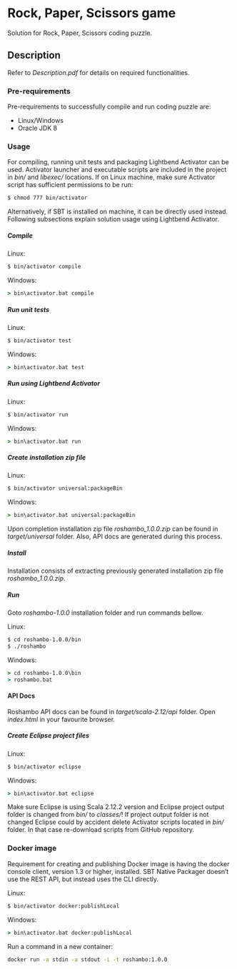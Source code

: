 # Rock, Paper, Scissors game
Solution for Rock, Paper, Scissors coding puzzle.

## Description
Refer to _Description.pdf_ for details on required functionalities.

### Pre-requirements
Pre-requirements to successfully compile and run coding puzzle are:
  - Linux/Windows
  - Oracle JDK 8

### Usage
For compiling, running unit tests and packaging Lightbend Activator can be used. Activator launcher and executable scripts are included in the project in _bin/_ and _libexec/_ locations.
If on Linux machine, make sure Activator script has sufficient permissions to be run:
```sh
$ chmod 777 bin/activator
```
Alternatively, if SBT is installed on machine, it can be directly used instead.
Following subsections explain solution usage using Lightbend Activator.
##### Compile
Linux:

```sh
$ bin/activator compile
```
Windows:
```bat
> bin\activator.bat compile
```

##### Run unit tests
Linux:
```sh
$ bin/activator test
```
Windows:
```bat
> bin\activator.bat test
```

##### Run using Lightbend Activator
Linux:
```sh
$ bin/activator run
```
Windows:
```bat
> bin\activator.bat run
```

##### Create installation _zip_ file
Linux:
```sh
$ bin/activator universal:packageBin
```
Windows:
```bat
> bin\activator.bat universal:packageBin
```
Upon completion installation zip file _roshambo_1.0.0.zip_ can be found in _target/universal_ folder. Also, API docs are generated during this process.

##### Install
Installation consists of extracting previously generated installation zip file _roshambo_1.0.0.zip_.

##### Run
Goto _roshambo-1.0.0_ installation folder and run commands bellow.

Linux:
```sh
$ cd roshambo-1.0.0/bin
$ ./roshambo
```
Windows:
```bat
> cd roshambo-1.0.0\bin
> roshambo.bat
```

#### API Docs
Roshambo API docs can be found in _target/scala-2.12/api_ folder. Open _index.html_ in your favourite browser.

##### Create Eclipse project files
Linux:
```sh
$ bin/activator eclipse
```
Windows:
```bat
> bin\activator.bat eclipse
```
Make sure Eclipse is using Scala 2.12.2 version and Eclipse project output folder is changed from _bin/_ to _classes/_!
If project output folder is not changed Eclipse could by accident delete Activator scripts located in _bin/_ folder. In that case re-download scripts from GitHub repository.

### Docker image
Requirement for creating and publishing Docker image is having the docker console client, version 1.3 or higher, installed. SBT Native Packager doesn’t use the REST API, but instead uses the CLI directly.

Linux:
```sh
$ bin/activator docker:publishLocal
```
Windows:
```bat
> bin\activator.bat docker:publishLocal
```
Run a command in a new container:
```sh
docker run -a stdin -a stdout -i -t roshambo:1.0.0
```
